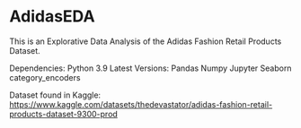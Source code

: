 # AdidasEDA
This is an Explorative Data Analysis of the Adidas Fashion Retail Products Dataset.

Dependencies:
Python 3.9
Latest Versions:
Pandas
Numpy
Jupyter
Seaborn 
category_encoders


Dataset found in Kaggle: https://www.kaggle.com/datasets/thedevastator/adidas-fashion-retail-products-dataset-9300-prod
